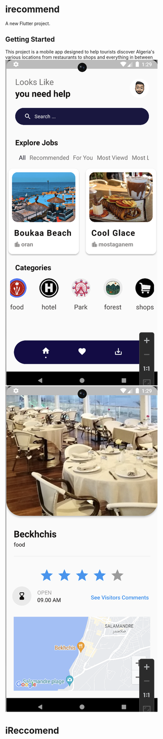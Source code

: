 # irecommend

A new Flutter project.

## Getting Started

This project is a mobile app designed to help tourists discover Algeria's various locations from restaurants to shops and everything in between
![image info](screenshots/Screenshot1.jpg) ![image info](screenshots/Screenshot2.jpg)

# iReccomend
